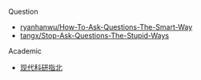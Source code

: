 
Question
- [ryanhanwu/How-To-Ask-Questions-The-Smart-Way](https://github.com/ryanhanwu/How-To-Ask-Questions-The-Smart-Way)
- [tangx/Stop-Ask-Questions-The-Stupid-Ways](https://github.com/tangx/Stop-Ask-Questions-The-Stupid-Ways)

Academic
- [现代科研指北](https://bookdown.org/yufree/sciguide/)